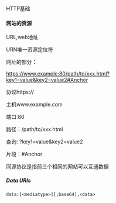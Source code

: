 HTTP基础

#### 网站的资源

URL,web地址

URN唯一资源定位符



网址的部分：

https://www.example:80/path/to/xxx.html?key1=value&key2=value2#Anchor

协议https://

主机www.example.com

端口:80

路径：/path/to/xxx.html

查询:   ?key1=value&key2=value2

片段：#Anchor

同源协议是指前三个相同的网站可以互通数据

##### Data URIs

```
data:[<mediatype>][;base64],<data>
```

